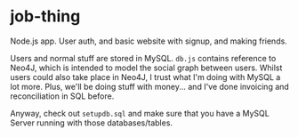 # job-thing

Node.js app. User auth, and basic website with signup, and making friends.

Users and normal stuff are stored in MySQL. `db.js` contains reference to Neo4J, which is intended to model the social graph between users. Whilst users could also take place in Neo4J, I trust what I'm doing with MySQL a lot more. Plus, we'll be doing stuff with money... and I've done invoicing and reconciliation in SQL before.

Anyway, check out `setupdb.sql` and make sure that you have a MySQL Server running with those databases/tables.

